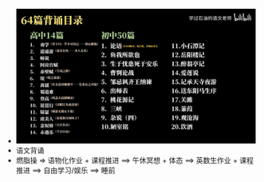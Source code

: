 - ![语文默写？究竟背多少篇！古诗文背诵？篇目梳理！【语文大合集03】 - 默写篇目 @00-39.29 1706629112672.png](../assets/语文默写？究竟背多少篇！古诗文背诵？篇目梳理！【语文大合集03】_-_默写篇目_@00-39.29_1706629112672_1706841864202_0.png)
- 语文背诵
- 燃脂操 => 语物化作业 + 课程推进 ==>  午休冥想 + 体态 ==> 英数生作业 + 课程推进 ==> 自由学习/娱乐 ==> 睡前